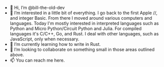 - 👋 Hi, I’m @bill-the-old-dev
- 👀 I’m interested in a little bit of everything. I go back to the first Apple //, and integer Basic. From there I moved around various computers and languages.
Today I'm mostly interested in interpreted languages such as Python and Micro Python/Circuit Python and Julia. For compiled languages it's C/C++, Go, and Rust.
I deal with other languages, such as JavaScript, only when necessary.
- 🌱 I’m currently learning how to write in Rust.
- 💞️ I’m looking to collaborate on something small in those areas outlined above.
- 📫 You can reach me here.

<!---
bill-the-old-dev/bill-the-old-dev is a ✨ special ✨ repository because its `README.md` (this file) appears on your GitHub profile.
You can click the Preview link to take a look at your changes.
--->

